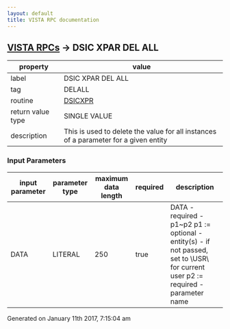 ```yaml
---
layout: default
title: VISTA RPC documentation
---
```




## [VISTA RPCs](TableOfContent.md) &#8594; DSIC XPAR DEL ALL 

 property | value 
--- | --- 
 label | DSIC XPAR DEL ALL
 tag | DELALL
 routine | [DSICXPR](http://code.osehra.org/dox/Routine_DSICXPR_source.html)
 return value type | SINGLE VALUE
 description | This is used to delete the value for all instances of a parameter for a given entity

### Input Parameters

| input parameter | parameter type | maximum data length | required | description | 
| --- | --- | --- | --- | --- | 
| DATA | LITERAL | 250 | true | DATA - required - p1~p2 p1 := optional - entity(s) - if not passed, set to \USR\ for                  current user p2 := required - parameter name | 




 Generated on January 11th 2017, 7:15:04 am